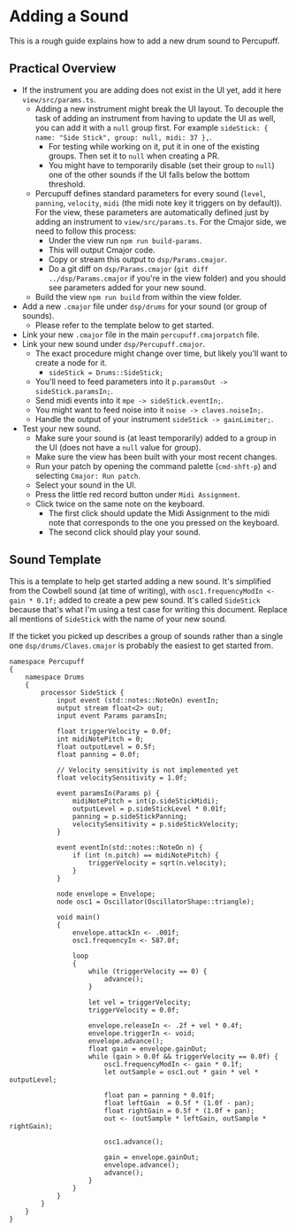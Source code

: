 # Adding a Sound

This is a rough guide explains how to add a new drum sound to Percupuff.

## Practical Overview

- If the instrument you are adding does not exist in the UI yet, add it here `view/src/params.ts`.
  - Adding a new instrument might break the UI layout. To decouple the task of adding an instrument from having to update the UI as well, you can add it with a `null` group first. For example `sideStick: { name: "Side Stick", group: null, midi: 37 },`.
    - For testing while working on it, put it in one of the existing groups. Then set it to `null` when creating a PR.
    - You might have to temporarily disable (set their group to `null`) one of the other sounds if the UI falls below the bottom threshold.
  - Percupuff defines standard parameters for every sound (`level`, `panning`, `velocity`, `midi` (the midi note key it triggers on by default)). For the view, these parameters are automatically defined just by adding an instrument to `view/src/params.ts`. For the Cmajor side, we need to follow this process:
    - Under the view run `npm run build-params`.
    - This will output Cmajor code.
    - Copy or stream this output to `dsp/Params.cmajor`.
    - Do a git diff on `dsp/Params.cmajor` (`git diff ../dsp/Params.cmajor` if you're in the view folder) and you should see parameters added for your new sound.
  - Build the view `npm run build` from within the view folder.
- Add a new `.cmajor` file under `dsp/drums` for your sound (or group of sounds).
  - Please refer to the template below to get started.
- Link your new `.cmajor` file in the main `percupuff.cmajorpatch` file.
- Link your new sound under `dsp/Percupuff.cmajor`.
  - The exact procedure might change over time, but likely you'll want to create a node for it.
    - `sideStick = Drums::SideStick;`
  - You'll need to feed parameters into it `p.paramsOut -> sideStick.paramsIn;`.
  - Send midi events into it `mpe -> sideStick.eventIn;`.
  - You might want to feed noise into it `noise -> claves.noiseIn;`.
  - Handle the output of your instrument `sideStick -> gainLimiter;`.
- Test your new sound.
  - Make sure your sound is (at least temporarily) added to a group in the UI (does not have a `null` value for group).
  - Make sure the view has been built with your most recent changes.
  - Run your patch by opening the command palette (`cmd-shft-p`) and selecting `Cmajor: Run patch`.
  - Select your sound in the UI.
  - Press the little red record button under `Midi Assignment`.
  - Click twice on the same note on the keyboard.
    - The first click should update the Midi Assignment to the midi note that corresponds to the one you pressed on the keyboard.
    - The second click should play your sound.

## Sound Template

This is a template to help get started adding a new sound. It's simplified from the Cowbell sound (at time of writing), with `osc1.frequencyModIn <- gain * 0.1f;` added to create a pew pew sound. It's called `SideStick` because that's what I'm using a test case for writing this document. Replace all mentions of `SideStick` with the name of your new sound.

If the ticket you picked up describes a group of sounds rather than a single one `dsp/drums/Claves.cmajor` is probably the easiest to get started from.

```
namespace Percupuff
{
    namespace Drums
    {
        processor SideStick {
            input event (std::notes::NoteOn) eventIn;
            output stream float<2> out;
            input event Params paramsIn;

            float triggerVelocity = 0.0f;
            int midiNotePitch = 0;
            float outputLevel = 0.5f;
            float panning = 0.0f;

            // Velocity sensitivity is not implemented yet
            float velocitySensitivity = 1.0f;

            event paramsIn(Params p) {
                midiNotePitch = int(p.sideStickMidi);
                outputLevel = p.sideStickLevel * 0.01f;
                panning = p.sideStickPanning;
                velocitySensitivity = p.sideStickVelocity;
            }

            event eventIn(std::notes::NoteOn n) {
                if (int (n.pitch) == midiNotePitch) {
                    triggerVelocity = sqrt(n.velocity);
                }
            }

            node envelope = Envelope;
            node osc1 = Oscillator(OscillatorShape::triangle);

            void main()
            {
                envelope.attackIn <- .001f;
                osc1.frequencyIn <- 587.0f;

                loop
                {
                    while (triggerVelocity == 0) {
                        advance();
                    }

                    let vel = triggerVelocity;
                    triggerVelocity = 0.0f;

                    envelope.releaseIn <- .2f + vel * 0.4f;
                    envelope.triggerIn <- void;
                    envelope.advance();
                    float gain = envelope.gainOut;
                    while (gain > 0.0f && triggerVelocity == 0.0f) {
                        osc1.frequencyModIn <- gain * 0.1f;
                        let outSample = osc1.out * gain * vel * outputLevel;

                        float pan = panning * 0.01f;
                        float leftGain  = 0.5f * (1.0f - pan);
                        float rightGain = 0.5f * (1.0f + pan);
                        out <- (outSample * leftGain, outSample * rightGain);

                        osc1.advance();

                        gain = envelope.gainOut;
                        envelope.advance();
                        advance();
                    }
                }
            }
        }
    }
}
```
